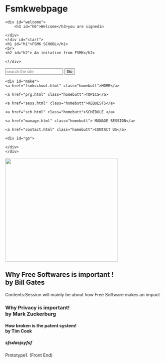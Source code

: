 Fsmkwebpage
===========
<!doctype html>
<html lang="en">
<head>
	<title>fsmkschool</title>
	<mega charset="utf -8">
	<link href="style1.css" type="txt/css" rel="stylesheet">
</head>
<body>
	
	<div id="welcome">
		<h3 id="h6">Welcome</h3>you are signedin

	</div>
	<!div id="start">
	<h1 id="h1">FSMK SCHOOL</h1>
	<br>
	<h2 id="h2"> An initative from FSMK</h2>
	
	<!/div>

<form id="move">
<input type="text" placeholder="search the site">
<input type="submit" name="Go" value="Go" id="button">
</form>
	
	
	<div id="make">
	<a href="fsmkschool.html" class="homebutt">HOME</a>
	
	<a href="prg.html" class="homebutt">TOPICS</a>
	
	<a href="sess.html" class="homebutt">REQUESTS</a>
	
	<a href="sch.html" class="homebutt">SCHEDULE </a>
	
	<a href="manage.html" class="homebutt">	MANAGE SESSION</a>
	
	<a href="contact.html" class="homebutt">CONTACT US</a>
	
	<div id="go">
	
	</div>
	</div>
	

<div id="div1">
	<div id="div2">
	<img src="/home/atish/fsmkschool/light-logo.png" width="360px" height="330px">
	</div>
	<div id="div3">
	<h2>Why Free Softwares is important ! 
	<br>by Bill Gates</h2>
	<p>Contents:Session will mainly be about how Free Software makes an impact</p>
	</div>
</div>
<div id="div4">
	<div id="div5">
	<h3 id="h3">Why Privacy is important!<br>by Mark Zuckerburg</h3>
	</div>
	<div id="div6">
	<h4 id="h4">How broken is the patent system!<br>by Tim Cook</h4>
	</div>
	<div id="div7">
	<h5 id="h5">sfsdasjsyfsf</h5>
	</div>

</body>
</html>


Prototype1. (Front End)
